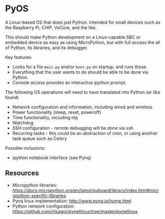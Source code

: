 # PyOS
A Linux-based OS that does just Python. Intended for small devices such as the Raspberry Pi, CHIP, VoCore, and the like.

This should make Python development on a Linux-capable SBC or embedded device as easy as using MicroPython, but with full access the all of Python, its libraries, and its debugger.

Key features:
* Looks for a file `main.py` and/or `boot.py` on startup, and runs those.
* Everything that the user wants to do should be able to be done via Python.
* Console access provides an interactive ipython prompt.

The following OS operations will need to have translated into Python (or libs found)
* Network configuration and information, including wired and wireless
* Power functionality (sleep, reset, poweroff)
* Time functionality, including ntp
* Watchdog
* SSH configuration - remote debugging will be done via ssh
* Recurring tasks - this could be an abstraction of cron, or using another task queue such as Celery

Possible inclusions:
* ipython notebook interface (see Pynq)

## Resources
* Micropython libraries: https://docs.micropython.org/en/latest/pyboard/library/index.html#micropython-specific-libraries
* Pynq linux implementation: http://www.pynq.io/home.html
* Python network configuration: https://github.com/rlisagor/pynetlinux/tree/master/pynetlinux
